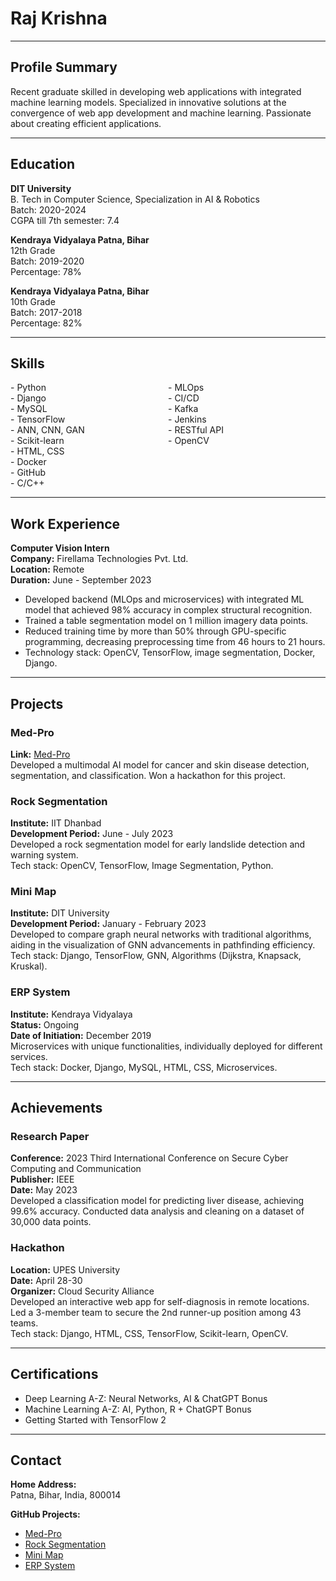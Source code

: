 # Raj Krishna

---

## Profile Summary

Recent graduate skilled in developing web applications with integrated machine learning models. Specialized in innovative solutions at the convergence of web app development and machine learning. Passionate about creating efficient applications.

---

## Education

**DIT University**  
B. Tech in Computer Science, Specialization in AI & Robotics  
Batch: 2020-2024  
CGPA till 7th semester: 7.4

**Kendraya Vidyalaya Patna, Bihar**  
12th Grade  
Batch: 2019-2020  
Percentage: 78%

**Kendraya Vidyalaya Patna, Bihar**  
10th Grade  
Batch: 2017-2018  
Percentage: 82%

---

## Skills

<div style="display: flex; flex-wrap: wrap;">
  <div style="flex: 1; min-width: 200px;">
    - Python <br>
    - Django <br>
    - MySQL <br>
    - TensorFlow <br>
    - ANN, CNN, GAN <br>
    - Scikit-learn
  </div>
  <div style="flex: 1; min-width: 200px;">
    - MLOps <br>
    - CI/CD <br>
    - Kafka <br>
    - Jenkins <br>
    - RESTful API <br>
    - OpenCV
  </div>
  <div style="flex: 1; min-width: 200px;">
    - HTML, CSS <br>
    - Docker <br>
    - GitHub <br>
    - C/C++
  </div>
</div>

---

## Work Experience

**Computer Vision Intern**  
**Company:** Firellama Technologies Pvt. Ltd.  
**Location:** Remote  
**Duration:** June - September 2023  

- Developed backend (MLOps and microservices) with integrated ML model that achieved 98% accuracy in complex structural recognition.
- Trained a table segmentation model on 1 million imagery data points.
- Reduced training time by more than 50% through GPU-specific programming, decreasing preprocessing time from 46 hours to 21 hours.
- Technology stack: OpenCV, TensorFlow, image segmentation, Docker, Django.

---

## Projects

### Med-Pro
**Link:** [Med-Pro](https://github.com/RajKrishna2123/Med-Pro)  
Developed a multimodal AI model for cancer and skin disease detection, segmentation, and classification. Won a hackathon for this project.

### Rock Segmentation
**Institute:** IIT Dhanbad  
**Development Period:** June - July 2023  
Developed a rock segmentation model for early landslide detection and warning system.  
Tech stack: OpenCV, TensorFlow, Image Segmentation, Python.

### Mini Map
**Institute:** DIT University  
**Development Period:** January - February 2023  
Developed to compare graph neural networks with traditional algorithms, aiding in the visualization of GNN advancements in pathfinding efficiency.  
Tech stack: Django, TensorFlow, GNN, Algorithms (Dijkstra, Knapsack, Kruskal).

### ERP System
**Institute:** Kendraya Vidyalaya  
**Status:** Ongoing  
**Date of Initiation:** December 2019  
Microservices with unique functionalities, individually deployed for different services.  
Tech stack: Docker, Django, MySQL, HTML, CSS, Microservices.

---

## Achievements

### Research Paper
**Conference:** 2023 Third International Conference on Secure Cyber Computing and Communication  
**Publisher:** IEEE  
**Date:** May 2023  
Developed a classification model for predicting liver disease, achieving 99.6% accuracy. Conducted data analysis and cleaning on a dataset of 30,000 data points.

### Hackathon
**Location:** UPES University  
**Date:** April 28-30  
**Organizer:** Cloud Security Alliance  
Developed an interactive web app for self-diagnosis in remote locations. Led a 3-member team to secure the 2nd runner-up position among 43 teams.  
Tech stack: Django, HTML, CSS, TensorFlow, Scikit-learn, OpenCV.

---

## Certifications

- Deep Learning A-Z: Neural Networks, AI & ChatGPT Bonus
- Machine Learning A-Z: AI, Python, R + ChatGPT Bonus
- Getting Started with TensorFlow 2

---

## Contact

**Home Address:**  
Patna, Bihar, India, 800014

**GitHub Projects:**
- [Med-Pro](https://github.com/RajKrishna2123/Med-Pro)
- [Rock Segmentation](https://github.com/RajKrishna2123/Rock_Segmentation)
- [Mini Map](https://github.com/RajKrishna2123/mini_map_daa_project)
- [ERP System](https://github.com/RajKrishna2123/ERP-System-RK)

